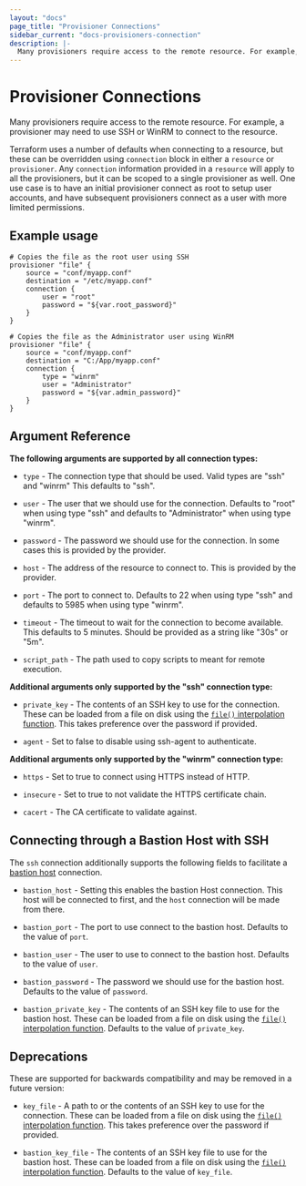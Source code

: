 ```yaml
---
layout: "docs"
page_title: "Provisioner Connections"
sidebar_current: "docs-provisioners-connection"
description: |-
  Many provisioners require access to the remote resource. For example, a provisioner may need to use SSH or WinRM to connect to the resource.
---
```


# Provisioner Connections

Many provisioners require access to the remote resource. For example,
a provisioner may need to use SSH or WinRM to connect to the resource.

Terraform uses a number of defaults when connecting to a resource, but these
can be overridden using `connection` block in either a `resource` or `provisioner`.
Any `connection` information provided in a `resource` will apply to all the
provisioners, but it can be scoped to a single provisioner as well. One use case
is to have an initial provisioner connect as root to setup user accounts, and have
subsequent provisioners connect as a user with more limited permissions.

## Example usage

```
# Copies the file as the root user using SSH
provisioner "file" {
    source = "conf/myapp.conf"
    destination = "/etc/myapp.conf"
    connection {
        user = "root"
        password = "${var.root_password}"
    }
}

# Copies the file as the Administrator user using WinRM
provisioner "file" {
    source = "conf/myapp.conf"
    destination = "C:/App/myapp.conf"
    connection {
        type = "winrm"
        user = "Administrator"
        password = "${var.admin_password}"
    }
}
```

## Argument Reference

**The following arguments are supported by all connection types:**

* `type` - The connection type that should be used. Valid types are "ssh" and "winrm"
  This defaults to "ssh".

* `user` - The user that we should use for the connection. Defaults to "root" when
  using type "ssh" and defaults to "Administrator" when using type "winrm".

* `password` - The password we should use for the connection. In some cases this is
  provided by the provider.

* `host` - The address of the resource to connect to. This is provided by the provider.

* `port` - The port to connect to. Defaults to 22 when using type "ssh" and defaults
  to 5985 when using type "winrm".

* `timeout` - The timeout to wait for the connection to become available. This defaults
  to 5 minutes. Should be provided as a string like "30s" or "5m".

* `script_path` - The path used to copy scripts to meant for remote execution.

**Additional arguments only supported by the "ssh" connection type:**

* `private_key` - The contents of an SSH key to use for the connection. These can
  be loaded from a file on disk using the [`file()` interpolation
  function](/docs/configuration/interpolation.html#file_path_). This takes
  preference over the password if provided.

* `agent` - Set to false to disable using ssh-agent to authenticate.

**Additional arguments only supported by the "winrm" connection type:**

* `https` - Set to true to connect using HTTPS instead of HTTP.

* `insecure` - Set to true to not validate the HTTPS certificate chain.

* `cacert` - The CA certificate to validate against.

<a id="bastion"></a>
## Connecting through a Bastion Host with SSH

The `ssh` connection additionally supports the following fields to facilitate a
[bastion host](https://en.wikipedia.org/wiki/Bastion_host) connection.

* `bastion_host` - Setting this enables the bastion Host connection. This host
  will be connected to first, and the `host` connection will be made from there.

* `bastion_port` - The port to use connect to the bastion host. Defaults to the
  value of `port`.

* `bastion_user` - The user to use to connect to the bastion host. Defaults to
  the value of `user`.

* `bastion_password` - The password we should use for the bastion host.
  Defaults to the value of `password`.

* `bastion_private_key` - The contents of an SSH key file to use for the bastion
  host. These can be loaded from a file on disk using the [`file()`
  interpolation function](/docs/configuration/interpolation.html#file_path_).
  Defaults to the value of `private_key`.

## Deprecations

These are supported for backwards compatibility and may be removed in a
future version:

* `key_file` - A path to or the contents of an SSH key to use for the
  connection. These can be loaded from a file on disk using the [`file()`
  interpolation function](/docs/configuration/interpolation.html#file_path_).
  This takes preference over the password if provided.

* `bastion_key_file` - The contents of an SSH key file to use for the bastion
  host. These can be loaded from a file on disk using the [`file()`
  interpolation function](/docs/configuration/interpolation.html#file_path_).
  Defaults to the value of `key_file`.
